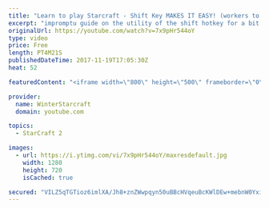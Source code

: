 ```yaml
---
title: "Learn to play Starcraft - Shift Key MAKES IT EASY! (workers to gas, waypoints, ctrl grps, moving)"
excerpt: "impromptu guide on the utility of the shift hotkey for a bit of everything"
originalUrl: https://youtube.com/watch?v=7x9pHr544oY
type: video
price: Free
length: PT4M21S
publishedDateTime: 2017-11-19T17:05:30Z
heat: 52

featuredContent: "<iframe width=\"800\" height=\"500\" frameborder=\"0\" src=\"https://www.youtube.com/embed/7x9pHr544oY\" allow=\"accelerometer; autoplay; encrypted-media; gyroscope; picture-in-picture\" allowfullscreen></iframe>"

provider:
  name: WinterStarcraft
  domain: youtube.com

topics:
  - StarCraft 2

images:
  - url: https://i.ytimg.com/vi/7x9pHr544oY/maxresdefault.jpg
    width: 1280
    height: 720
    isCached: true

secured: "VILZ5qTGTioz6imlXA/Jh8+znZWwpqyn50uBBcHVqeuBcKWlDEw+mebnW0YxiDndJ8noLDp7WaokAZvv2B3OJtMjeNdvT9EIOncOGVZ2HlyjjT34UAbmfgnV6laGfJPbfR+dt3vYjNmLgXXqMUyKKUMg3fo8dc3UAWwEOXw/Gv3Hhk+swwl6cVuAAvtToV2p/bGXjJxgW8WnBuA/lo1I2F77ANh2AJQQHn8bg5V3Wv0EorYNQn0thmxRfvB4qL+fzzm03I5l8giKESi+IWaQAD3OmW6h5TrOHNFlNyiBAKfUrBbMuJ5k1SwZqtPh5a+N/bKQmWcf0xaNNGJ1FvlFDePY3pcM+TTkhDnni0rn7GE46o3Oc+TLo4WvWZnsEsCtiifoY1BKbGzl3d2U3dayk/UVw6CBPwzwxu0tgf1HF8k=;WQbpfWhhrjKNF6/o52Z3ww=="
---
```


